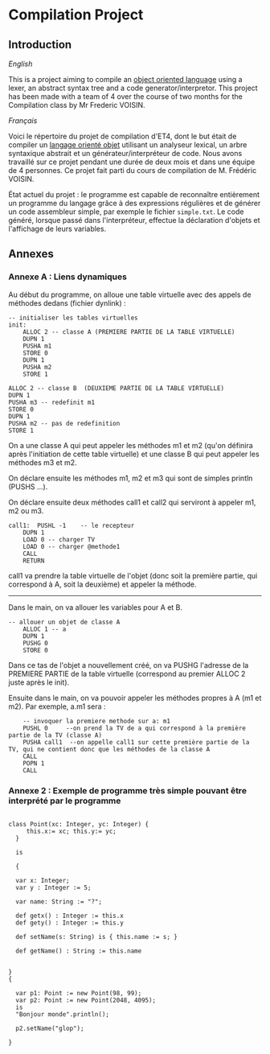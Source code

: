 # Compilation Project

## Introduction

*English*  

This is a project aiming to compile an [object oriented language](https://github.com/minh-n/CompilationProject/blob/master/test/ex1.txt) using a lexer, an abstract syntax tree and a code generator/interpretor. This project has been made with a team of 4 over the course of two months for the Compilation class by Mr Frederic VOISIN. 


*Français*

Voici le répertoire du projet de compilation d'ET4, dont le but était de compiler un [langage orienté objet](https://github.com/minh-n/CompilationProject/blob/master/test/ex1.txt) utilisant un analyseur lexical, un arbre syntaxique abstrait et un générateur/interpréteur de code. Nous avons travaillé sur ce projet pendant une durée de deux mois et dans une équipe de 4 personnes. Ce projet fait parti du cours de compilation de M. Frédéric VOISIN.

État actuel du projet : le programme est capable de reconnaître entièrement un programme du langage grâce à des expressions régulières et de générer un code assembleur simple, par exemple le fichier ```simple.txt```. Le code généré, lorsque passé dans l'interpréteur, effectue la déclaration d'objets et l'affichage de leurs variables. 


## Annexes

### Annexe A : Liens dynamiques

Au début du programme, on alloue une table virtuelle avec des appels de méthodes dedans (fichier dynlink) :

```
-- initialiser les tables virtuelles
init:
    ALLOC 2 -- classe A (PREMIERE PARTIE DE LA TABLE VIRTUELLE)
    DUPN 1
    PUSHA m1
    STORE 0
    DUPN 1
    PUSHA m2
    STORE 1
```


    ALLOC 2 -- classe B  (DEUXIEME PARTIE DE LA TABLE VIRTUELLE)
    DUPN 1
    PUSHA m3 -- redefinit m1
    STORE 0
    DUPN 1
    PUSHA m2 -- pas de redefinition
    STORE 1

On a une classe A qui peut appeler les méthodes m1 et m2 (qu'on définira après l'initiation de cette table virtuelle) 
et une classe B qui peut appeler les méthodes m3 et m2.


On déclare ensuite les méthodes m1, m2 et m3 qui sont de simples println (PUSHS ...).

On déclare ensuite deux méthodes call1 et call2 qui serviront à appeler m1, m2 ou m3.
```
call1:  PUSHL -1    -- le recepteur
    DUPN 1
    LOAD 0 -- charger TV
    LOAD 0 -- charger @methode1
    CALL
    RETURN
```

call1 va prendre la table virtuelle de l'objet (donc soit la première partie, qui correspond à A, soit la deuxième) et appeler la méthode.

-----------------------------------------------

Dans le main, on va allouer les variables pour A et B.
```
-- allouer un objet de classe A
    ALLOC 1 -- a
    DUPN 1
    PUSHG 0
    STORE 0
```
Dans ce tas de l'objet a nouvellement créé, on va PUSHG l'adresse de la PREMIERE PARTIE de la table virtuelle (correspond au premier ALLOC 2 juste après le init).

Ensuite dans le main, on va pouvoir appeler les méthodes propres à A (m1 et m2). Par exemple, a.m1 sera :
```
    -- invoquer la premiere methode sur a: m1
    PUSHL 0     --on prend la TV de a qui correspond à la première partie de la TV (classe A)
    PUSHA call1  --on appelle call1 sur cette première partie de la TV, qui ne contient donc que les méthodes de la classe A
    CALL
    POPN 1
    CALL
```

### Annexe 2 : Exemple de programme très simple pouvant être interprété par le programme

```

class Point(xc: Integer, yc: Integer) {
     this.x:= xc; this.y:= yc; 
  } 

  is 

  {

  var x: Integer;
  var y : Integer := 5;

  var name: String := "?";

  def getx() : Integer := this.x
  def gety() : Integer := this.y

  def setName(s: String) is { this.name := s; }

  def getName() : String := this.name 


}
{ 

  var p1: Point := new Point(98, 99);
  var p2: Point := new Point(2048, 4095);
  is
  "Bonjour monde".println();

  p2.setName("glop");

}
```
